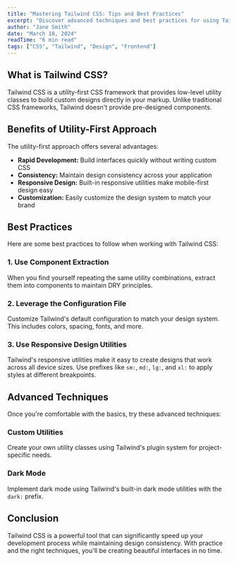 ```yaml
---
title: "Mastering Tailwind CSS: Tips and Best Practices"
excerpt: "Discover advanced techniques and best practices for using Tailwind CSS effectively in your projects. Learn how to create beautiful, responsive designs."
author: "Jane Smith"
date: "March 10, 2024"
readTime: "6 min read"
tags: ["CSS", "Tailwind", "Design", "Frontend"]
---
```


## What is Tailwind CSS?

Tailwind CSS is a utility-first CSS framework that provides low-level utility classes to build custom designs directly in your markup. Unlike traditional CSS frameworks, Tailwind doesn't provide pre-designed components.

## Benefits of Utility-First Approach

The utility-first approach offers several advantages:

- **Rapid Development:** Build interfaces quickly without writing custom CSS
- **Consistency:** Maintain design consistency across your application
- **Responsive Design:** Built-in responsive utilities make mobile-first design easy
- **Customization:** Easily customize the design system to match your brand

## Best Practices

Here are some best practices to follow when working with Tailwind CSS:

### 1. Use Component Extraction

When you find yourself repeating the same utility combinations, extract them into components to maintain DRY principles.

### 2. Leverage the Configuration File

Customize Tailwind's default configuration to match your design system. This includes colors, spacing, fonts, and more.

### 3. Use Responsive Design Utilities

Tailwind's responsive utilities make it easy to create designs that work across all device sizes. Use prefixes like `sm:`, `md:`, `lg:`, and `xl:` to apply styles at different breakpoints.

## Advanced Techniques

Once you're comfortable with the basics, try these advanced techniques:

### Custom Utilities

Create your own utility classes using Tailwind's plugin system for project-specific needs.

### Dark Mode

Implement dark mode using Tailwind's built-in dark mode utilities with the `dark:` prefix.

## Conclusion

Tailwind CSS is a powerful tool that can significantly speed up your development process while maintaining design consistency. With practice and the right techniques, you'll be creating beautiful interfaces in no time.
